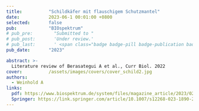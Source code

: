 ```yaml
---
title:          "Schildkäfer mit flauschigem Schutzmantel"
date:           2023-06-1 00:01:00 +0800
selected:       false
pub:            "BIOspektrum"
# pub_pre:        "Submitted to "
# pub_post:       'Under review.'
# pub_last:       ' <span class="badge badge-pill badge-publication badge-success">Spotlight</span>'
pub_date:       "2023"

abstract: >-
  Literature review of Berasategui A et al., Curr Biol. 2022
cover:          /assets/images/covers/cover_schild2.jpg
authors:
  - Weinhold A
links:
  pdf: https://www.biospektrum.de/system/files/magazine_article/2023/02/files/89180/89180.pdf
  Springer: https://link.springer.com/article/10.1007/s12268-023-1890-2
---
```

